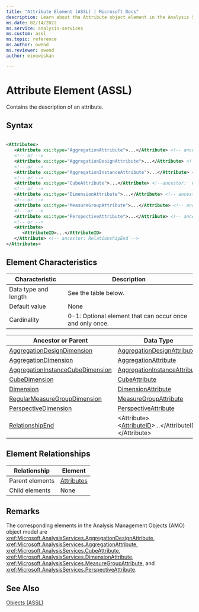 ```yaml
---
title: "Attribute Element (ASSL) | Microsoft Docs"
description: Learn about the Attribute object element in the Analysis Services Scripting Language (ASSL) schema.
ms.date: 02/14/2022
ms.service: analysis-services
ms.custom: assl
ms.topic: reference
ms.author: owend
ms.reviewer: owend
author: minewiskan

---
```

# Attribute Element (ASSL)

  Contains the description of an attribute.  
  
## Syntax  
  
```xml  
  
<Attributes>  
   <Attribute xsi:type="AggregationAttribute">...</Attribute> <!-- ancestor: AggregationDimension -->  
   <!-- or -->  
   <Attribute xsi:type="AggregationDesignAttribute">...</Attribute> <!-- ancestor: AggregationDesignDimension -->  
   <!-- or -->  
   <Attribute xsi:type="AggregationInstanceAttribute">...</Attribute> <!-- ancestor: AggregationInstanceCubeDimension -->  
   <!-- or -->  
   <Attribute xsi:type="CubeAttribute">...</Attribute> <!--ancestor:  CubeDimension -->  
   <!-- or -->  
   <Attribute xsi:type="DimensionAttribute">...</Attribute> <!-- ancestor: Dimension -->  
   <!-- or -->  
   <Attribute xsi:type="MeasureGroupAttribute">...</Attribute> <!-- ancestor: RegularMeasureGroupDimension -->  
   <!-- or -->  
   <Attribute xsi:type="PerspectiveAttribute">...</Attribute> <!-- ancestor: PerspectiveDimension -->  
   <!-- or -->  
   <Attribute>  
      <AttributeID>...</AttributeID>  
   </Attribute> <!-- ancestor: RelationshipEnd -->  
</Attributes>  
```  
  
## Element Characteristics  
  
|Characteristic|Description|  
|--------------------|-----------------|  
|Data type and length|See the table below.|  
|Default value|None|  
|Cardinality|0-1: Optional element that can occur once and only once.|  
  
|Ancestor or Parent|Data Type|  
|------------------------|---------------|  
|[AggregationDesignDimension](../data-type/aggregationdesigndimension-data-type-assl.md)|[AggregationDesignAttribute](../data-type/aggregationdesignattribute-data-type-assl.md)|  
|[AggregationDimension](../data-type/aggregationdimension-data-type-assl.md)|[AggregationAttribute](../data-type/aggregationattribute-data-type-assl.md)|  
|[AggregationInstanceCubeDimension](../data-type/aggregationinstancecubedimension-data-type-assl.md)|[AggregationInstanceAttribute](../data-type/aggregationinstanceattribute-data-type-assl.md)|  
|[CubeDimension](../data-type/cubedimension-data-type-assl.md)|[CubeAttribute](../data-type/cubeattribute-data-type-assl.md)|  
|[Dimension](../objects/dimension-element-assl.md)|[DimensionAttribute](../data-type/dimensionattribute-data-type-assl.md)|  
|[RegularMeasureGroupDimension](../data-type/regularmeasuregroupdimension-data-type-assl.md)|[MeasureGroupAttribute](../data-type/measuregroupattribute-data-type-assl.md)|  
|[PerspectiveDimension](../data-type/perspectivedimension-data-type-assl.md)|[PerspectiveAttribute](../data-type/perspectiveattribute-data-type-assl.md)|  
|[RelationshipEnd](../data-type/relationshipend-data-type-assl.md)|\<Attribute><br />      \<[AttributeID](../properties/attributeid-element-assl.md)>...\</AttributeID>\</Attribute>|  
  
## Element Relationships  
  
|Relationship|Element|  
|------------------|-------------|  
|Parent elements|[Attributes](../collections/attributes-element-assl.md)|  
|Child elements|None|  
  
## Remarks  
 The corresponding elements in the Analysis Management Objects (AMO) object model are <xref:Microsoft.AnalysisServices.AggregationDesignAttribute>, <xref:Microsoft.AnalysisServices.AggregationAttribute>, <xref:Microsoft.AnalysisServices.CubeAttribute>, <xref:Microsoft.AnalysisServices.DimensionAttribute>, <xref:Microsoft.AnalysisServices.MeasureGroupAttribute>, and <xref:Microsoft.AnalysisServices.PerspectiveAttribute>.  
  
## See Also  
 [Objects &#40;ASSL&#41;](../objects/objects-assl.md)  
  
  
